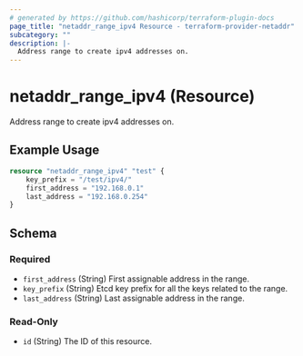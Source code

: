 ```yaml
---
# generated by https://github.com/hashicorp/terraform-plugin-docs
page_title: "netaddr_range_ipv4 Resource - terraform-provider-netaddr"
subcategory: ""
description: |-
  Address range to create ipv4 addresses on.
---
```


# netaddr_range_ipv4 (Resource)

Address range to create ipv4 addresses on.

## Example Usage

```terraform
resource "netaddr_range_ipv4" "test" {
    key_prefix = "/test/ipv4/"
    first_address = "192.168.0.1"
    last_address = "192.168.0.254"
}
```

<!-- schema generated by tfplugindocs -->
## Schema

### Required

- `first_address` (String) First assignable address in the range.
- `key_prefix` (String) Etcd key prefix for all the keys related to the range.
- `last_address` (String) Last assignable address in the range.

### Read-Only

- `id` (String) The ID of this resource.
